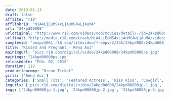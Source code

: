 ```yaml
---
date: 2019-01-13
draft: false
affsite: "r18"
afflinkr18: "NjA4LjEuMS4xLjAuMC4wLjAuMA"
url: "24kpd00008"
urloriginal: "http://www.r18.com/videos/vod/movies/detail/-/id=24kpd00008"
urlfinal: "http://media.r18.com/track/NjA4LjEuMS4xLjAuMC4wLjAuMA/videos/vod/movies/detail/-/id=24kpd00008"
samplevid: "awspv3001.r18.com/litevideo/freepv/2/24k/24kpd008/24kpd008_dmb_w.mp4"
title: "Kissed and Pregnant - Rena Aoi"
mainimgurl: "pics.r18.com/digital/video/24kpd00008/24kpd00008ps.jpg"
mainimgs: "24kpd00008ps.jpg"
releasedate: "Feb. 02, 2018"
duration: 119
productioncomp: "Dream Ticket"
girls: ['Rena Aoi']
categories: ['Small Tits', 'Featured Actress', 'Kiss Kiss', 'Cowgirl', 'Creampie', 'Blowjob', 'Hi-Def']
imgurls: ['pics.r18.com/digital/video/24kpd00008/24kpd00008jp-1.jpg', 'pics.r18.com/digital/video/24kpd00008/24kpd00008jp-2.jpg', 'pics.r18.com/digital/video/24kpd00008/24kpd00008jp-3.jpg', 'pics.r18.com/digital/video/24kpd00008/24kpd00008jp-4.jpg', 'pics.r18.com/digital/video/24kpd00008/24kpd00008jp-5.jpg', 'pics.r18.com/digital/video/24kpd00008/24kpd00008jp-6.jpg', 'pics.r18.com/digital/video/24kpd00008/24kpd00008jp-7.jpg', 'pics.r18.com/digital/video/24kpd00008/24kpd00008jp-8.jpg', 'pics.r18.com/digital/video/24kpd00008/24kpd00008jp-9.jpg', 'pics.r18.com/digital/video/24kpd00008/24kpd00008jp-10.jpg', 'pics.r18.com/digital/video/24kpd00008/24kpd00008jp-11.jpg', 'pics.r18.com/digital/video/24kpd00008/24kpd00008jp-12.jpg', 'pics.r18.com/digital/video/24kpd00008/24kpd00008jp-13.jpg', 'pics.r18.com/digital/video/24kpd00008/24kpd00008jp-14.jpg', 'pics.r18.com/digital/video/24kpd00008/24kpd00008jp-15.jpg', 'pics.r18.com/digital/video/24kpd00008/24kpd00008jp-16.jpg', 'pics.r18.com/digital/video/24kpd00008/24kpd00008jp-17.jpg', 'pics.r18.com/digital/video/24kpd00008/24kpd00008jp-18.jpg', 'pics.r18.com/digital/video/24kpd00008/24kpd00008jp-19.jpg', 'pics.r18.com/digital/video/24kpd00008/24kpd00008jp-20.jpg']
imgs: ['24kpd00008jp-1.jpg', '24kpd00008jp-2.jpg', '24kpd00008jp-3.jpg', '24kpd00008jp-4.jpg', '24kpd00008jp-5.jpg', '24kpd00008jp-6.jpg', '24kpd00008jp-7.jpg', '24kpd00008jp-8.jpg', '24kpd00008jp-9.jpg', '24kpd00008jp-10.jpg', '24kpd00008jp-11.jpg', '24kpd00008jp-12.jpg', '24kpd00008jp-13.jpg', '24kpd00008jp-14.jpg', '24kpd00008jp-15.jpg', '24kpd00008jp-16.jpg', '24kpd00008jp-17.jpg', '24kpd00008jp-18.jpg', '24kpd00008jp-19.jpg', '24kpd00008jp-20.jpg']
---
```

